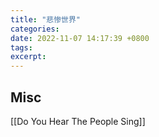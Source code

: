```yaml
---
title: "悲惨世界"
categories: 
date: 2022-11-07 14:17:39 +0800
tags: 
excerpt: 
---
```











## Misc


[[Do You Hear The People Sing]]


